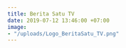 ```yaml
---
title: Berita Satu TV
date: 2019-07-12 13:46:00 +07:00
image:
- "/uploads/Logo_BeritaSatu_TV.png"
---
```



